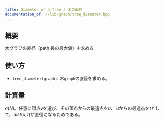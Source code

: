 ```yaml
---
title: Diameter of a Tree / 木の直径
documentation_of: //lib/graph/tree_diameter.hpp
---
```


## 概要

木グラフの直径（path 長の最大値）を求める。

## 使い方

- `tree_diameter(graph)`: 木`graph`の直径を求める。

## 計算量

$\mathcal{O}(N)$。任意に頂点$v$を選び、その頂点からの最遠点を$u$、 $u$からの最遠点を$t$として、$dist(u,t)$が直径になるためである。
